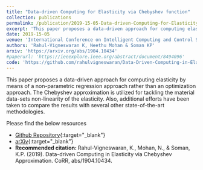 ```yaml
---
title: "Data-driven Computing for Elasticity via Chebyshev function"
collection: publications
permalink: /publication/2019-15-05-Data-driven-Computing-for-Elasticity-via-Chebyshev-function.-4
excerpt: 'This paper proposes a data-driven approach for computing elasticity by means of a non-parametric regression approach rather than an optimization approach. The Chebyshev approximation is utilized for tackling the material data-sets non-linearity of the elasticity. Also, additional efforts have been taken to compare the results with several other state-of-the-art methodologies. '
date: 2019-15-05
venue: 'International Conference on Intelligent Computing and Control Systems (ICCS)'
authors: 'Rahul-Vigneswaran K, Neethu Mohan & Soman KP'
arxiv: 'https://arxiv.org/abs/1904.10434'
#paperurl: 'https://ieeexplore.ieee.org/abstract/document/8494096'
code: 'https://github.com/rahulvigneswaran/Data-Driven-Computing-in-Elasticity-via-Chebyshev-Approximation'
---
```

This paper proposes a data-driven approach for computing elasticity by means of a non-parametric regression approach rather than an optimization approach. The Chebyshev approximation is utilized for tackling the material data-sets non-linearity of the elasticity. Also, additional efforts have been taken to compare the results with several other state-of-the-art methodologies. 

Please find the below resources
* [Github Repository](https://github.com/rahulvigneswaran/Data-Driven-Computing-in-Elasticity-via-Chebyshev-Approximation){:target="_blank"}
* [arXiv](https://arxiv.org/abs/1904.10434){:target="_blank"}
* <strong>Recommended citation: </strong>Rahul-Vigneswaran, K., Mohan, N., & Soman, K.P. (2019). Data-driven Computing in Elasticity via Chebyshev Approximation. CoRR, abs/1904.10434.